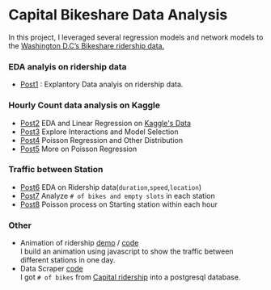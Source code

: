 # Capital Bikeshare Data Analysis
In this project, I leveraged several regression models and network models to the [Washington D.C’s Bikeshare ridership data.](https://www.capitalbikeshare.com/system-data)

### EDA analyis on ridership data
* [Post1](http://yunhaolucky.github.io/bikeshare/2014/09/05/week1.html) : Explantory Data analyis on ridership data.

### Hourly Count data analysis on Kaggle
* [Post2] EDA and Linear Regression on [Kaggle's Data](http://www.kaggle.com/c/bike-sharing-demand)
* [Post3] Explore Interactions and Model Selection
* [Post4] Poisson Regression and Other Distribution
* [Post5] More on Poisson Regression

### Traffic between Station
* [Post6] EDA on Ridership data(`duration`,`speed`,`location`)
* [Post7] Analyze `# of bikes and empty slots` in each station
* [Post8] Poisson process on Starting station within each hour


### Other
* Animation of ridership [demo](http://nameless-mountain-3948.herokuapp.com/) / [code](/Stations/web-demo)  
  I build an animation using javascript to show the traffic between different stations in one day.
* Data Scraper  [code](/station_scraper)   
  I got `# of bikes` from [Capital ridership](https://www.capitalbikeshare.com/system-data) into a postgresql database.

[Post2]:/Kaggle/Week2/Week2.markdown
[Post3]:/Kaggle/Week3/2014-10-21-week3.markdown
[Post4]:/Kaggle/Week4/2014-10-27-week4.markdown
[Post5]:/Kaggle/Week5/Week5.markdown
[Post6]:/Stations/Week6/Week6.markdown
[Post7]:/Stations/Winter/Week7.markdown
[Post8]:/bikeshare/Poisson_process/1.markdown


